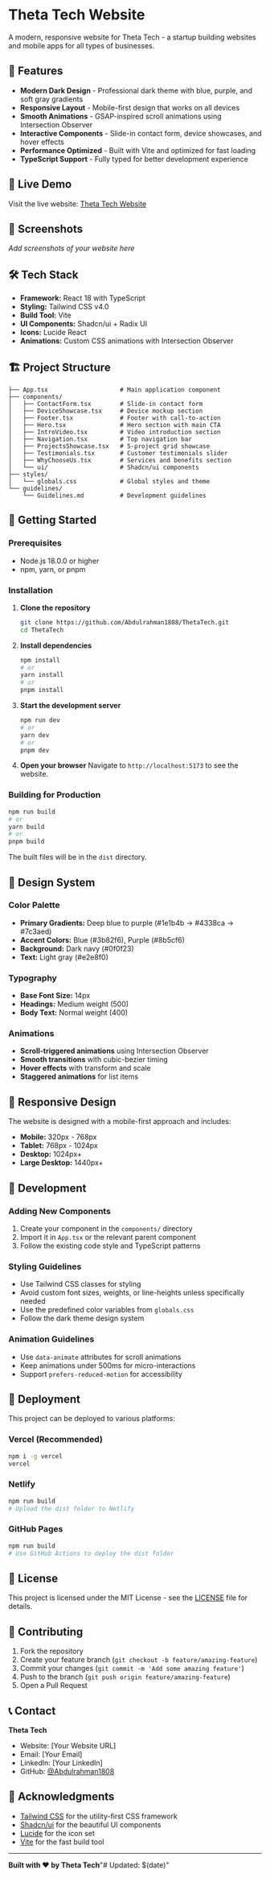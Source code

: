 # Theta Tech Website

A modern, responsive website for Theta Tech - a startup building websites and mobile apps for all types of businesses.

## 🌟 Features

- **Modern Dark Design** - Professional dark theme with blue, purple, and soft gray gradients
- **Responsive Layout** - Mobile-first design that works on all devices
- **Smooth Animations** - GSAP-inspired scroll animations using Intersection Observer
- **Interactive Components** - Slide-in contact form, device showcases, and hover effects
- **Performance Optimized** - Built with Vite and optimized for fast loading
- **TypeScript Support** - Fully typed for better development experience

## 🚀 Live Demo

Visit the live website: [Theta Tech Website](https://your-deployment-url.com)

## 📸 Screenshots

*Add screenshots of your website here*

## 🛠️ Tech Stack

- **Framework:** React 18 with TypeScript
- **Styling:** Tailwind CSS v4.0
- **Build Tool:** Vite
- **UI Components:** Shadcn/ui + Radix UI
- **Icons:** Lucide React
- **Animations:** Custom CSS animations with Intersection Observer

## 🏗️ Project Structure

```
├── App.tsx                    # Main application component
├── components/
│   ├── ContactForm.tsx        # Slide-in contact form
│   ├── DeviceShowcase.tsx     # Device mockup section
│   ├── Footer.tsx             # Footer with call-to-action
│   ├── Hero.tsx               # Hero section with main CTA
│   ├── IntroVideo.tsx         # Video introduction section
│   ├── Navigation.tsx         # Top navigation bar
│   ├── ProjectsShowcase.tsx   # 5-project grid showcase
│   ├── Testimonials.tsx       # Customer testimonials slider
│   ├── WhyChooseUs.tsx        # Services and benefits section
│   └── ui/                    # Shadcn/ui components
├── styles/
│   └── globals.css            # Global styles and theme
└── guidelines/
    └── Guidelines.md          # Development guidelines
```

## 🚀 Getting Started

### Prerequisites

- Node.js 18.0.0 or higher
- npm, yarn, or pnpm

### Installation

1. **Clone the repository**
   ```bash
   git clone https://github.com/Abdulrahman1808/ThetaTech.git
   cd ThetaTech
   ```

2. **Install dependencies**
   ```bash
   npm install
   # or
   yarn install
   # or
   pnpm install
   ```

3. **Start the development server**
   ```bash
   npm run dev
   # or
   yarn dev
   # or
   pnpm dev
   ```

4. **Open your browser**
   Navigate to `http://localhost:5173` to see the website.

### Building for Production

```bash
npm run build
# or
yarn build
# or
pnpm build
```

The built files will be in the `dist` directory.

## 🎨 Design System

### Color Palette
- **Primary Gradients:** Deep blue to purple (#1e1b4b → #4338ca → #7c3aed)
- **Accent Colors:** Blue (#3b82f6), Purple (#8b5cf6)
- **Background:** Dark navy (#0f0f23)
- **Text:** Light gray (#e2e8f0)

### Typography
- **Base Font Size:** 14px
- **Headings:** Medium weight (500)
- **Body Text:** Normal weight (400)

### Animations
- **Scroll-triggered animations** using Intersection Observer
- **Smooth transitions** with cubic-bezier timing
- **Hover effects** with transform and scale
- **Staggered animations** for list items

## 📱 Responsive Design

The website is designed with a mobile-first approach and includes:

- **Mobile:** 320px - 768px
- **Tablet:** 768px - 1024px
- **Desktop:** 1024px+
- **Large Desktop:** 1440px+

## 🔧 Development

### Adding New Components

1. Create your component in the `components/` directory
2. Import it in `App.tsx` or the relevant parent component
3. Follow the existing code style and TypeScript patterns

### Styling Guidelines

- Use Tailwind CSS classes for styling
- Avoid custom font sizes, weights, or line-heights unless specifically needed
- Use the predefined color variables from `globals.css`
- Follow the dark theme design system

### Animation Guidelines

- Use `data-animate` attributes for scroll animations
- Keep animations under 500ms for micro-interactions
- Support `prefers-reduced-motion` for accessibility

## 🚀 Deployment

This project can be deployed to various platforms:

### Vercel (Recommended)
```bash
npm i -g vercel
vercel
```

### Netlify
```bash
npm run build
# Upload the dist folder to Netlify
```

### GitHub Pages
```bash
npm run build
# Use GitHub Actions to deploy the dist folder
```

## 📄 License

This project is licensed under the MIT License - see the [LICENSE](LICENSE) file for details.

## 🤝 Contributing

1. Fork the repository
2. Create your feature branch (`git checkout -b feature/amazing-feature`)
3. Commit your changes (`git commit -m 'Add some amazing feature'`)
4. Push to the branch (`git push origin feature/amazing-feature`)
5. Open a Pull Request

## 📞 Contact

**Theta Tech**
- Website: [Your Website URL]
- Email: [Your Email]
- LinkedIn: [Your LinkedIn]
- GitHub: [@Abdulrahman1808](https://github.com/Abdulrahman1808)

## 🙏 Acknowledgments

- [Tailwind CSS](https://tailwindcss.com/) for the utility-first CSS framework
- [Shadcn/ui](https://ui.shadcn.com/) for the beautiful UI components
- [Lucide](https://lucide.dev/) for the icon set
- [Vite](https://vitejs.dev/) for the fast build tool

---

**Built with ❤️ by Theta Tech**"# Updated: $(date)" 
